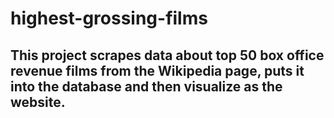 # highest-grossing-films

## This project scrapes data about top 50 box office revenue films from the Wikipedia page, puts it into the database and then visualize as the website.
